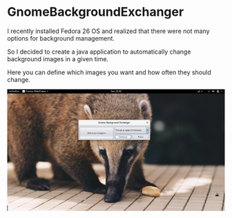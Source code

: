 # GnomeBackgroundExchanger
I recently installed Fedora 26 OS and realized that there were not many options for background management. 

So I decided to create a java application to automatically change background images in a given time.

Here you can define which images you want and how often they should change.

![alt text](https://github.com/DimitriLeandro/GnomeBackgroundExchanger/blob/master/Screenshot.png)
